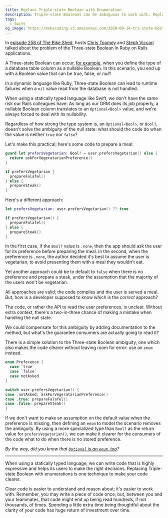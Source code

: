 ```yaml
---
title: Replace Triple-state Boolean with Enumeration
description: Triple-state Booleans can be ambiguous to work with. Replace them with an enum to make the code clearer.
tags:
  - Swift
og_image: https://mokacoding.s3.amazonaws.com/2020-09-14-tri-state-bool-swift.jpg
---
```


In [episode 258 of The Bike Shed](https://www.bikeshed.fm/258), hosts [Chris Toomey](https://twitter.com/christoomey) and [Steph Viccari](https://twitter.com/SViccari) talked about the problem of the Three-state Boolean in Ruby on Rails applications.

A Three-state Boolean can occur, [for example](https://thoughtbot.com/blog/avoid-the-threestate-boolean-problem), when you define the type of a database table column as a nullable Boolean.
In this scenario, you end up with a Boolean value that can be true, false, _or null_!

In a dynamic language like Ruby, Three-state Boolean can lead to runtime failures when a `nil` value read from the database is not handled.

When using a statically typed language like Swift, we don't have the same risk our Rails colleagues have.
As long as our ORM does its job properly, a nullable Boolean column translates to an `Optional<Bool>` value, and we're always forced to deal with its nullability.

Regardless of how strong the type system is, an `Optional<Bool>`, or `Bool?`, doesn't solve the ambiguity of the null state: what should the code do when the value is neither `true` nor `false`?

Let's make this practical; here's some code to prepare a meal:

```swift
guard let prefersVegetarian: Bool? = user.prefersVegetarian() else {
  return askForVegeratarianPreference()
}

if prefersVegetarian {
  prepareFalafel()
} else {
  prepareSteak()
}
```

Here's a different approach:

```swift
let prefersVegetarian: user.prefersVegetarian() ?? true

if prefersVegetarian() {
  prepareFalafel()
} else {
  prepareSteak()
}
```

In the first case, if the `Bool?` value is `.none`, then the app should ask the user for its preference before preparing the meal.
In the second, when the preference is `.none`, the author decided it's best to assume the user is vegetarian, to avoid presenting them with a meal they wouldn't eat.

Yet another approach could be to default to `false` when there is no preference and prepare a steak, under the assumption that the majority of the users won't be vegetarian.

All approaches are valid;
the code compiles and the user is served a meal.
But, how is a developer supposed to know which is the _correct_ approach?

The code, or rather the API to read the user preferences, is unclear.
Without extra context, there's a two-in-three chance of making a mistake when handling the null state.

We could compensate for this ambiguity by adding documentation to the method, but what's the guarantee consumers are actually going to read it?

There is a simple solution to the Three-state Boolean ambiguity, one which also makes the code clearer without leaving room for error: use an `enum` instead.

```swift
enum Preference {
  case `true`
  case `false`
  case notAsked
}
```

```swift
switch user.prefersVegetarian() {
case .notAsked: askForVegeratarianPreference()
case .true: prepareFalafel()
case .false: prepareSteak()
}
```

If we don't want to make an assumption on the default value when the preference is missing, then defining an `enum` to model the scenario removes the ambiguity.
By using a more specialized type than `Bool?` as the return value for `prefersVegetarian()`, we can make it clearer for the consumers of the code what to do when there is no stored preference.

_By the way, did you know that [`Optional` is an `enum`, too](https://www.mokacoding.com/blog/what-is-an-optional-value-in-swift/)?_

---

When using a statically typed language, we can write code that is highly expressive and helps its users to make the right decisions.
Replacing Triple-state Boolean with enumerations is one technique to make your code clearer.

Clear code is easier to understand and reason about; it's easier to work with.
Remember, you may write a piece of code once, but, between you and your teammates, that code might end up being read hundreds, if not thousands, of times.
Spending a little extra time being thoughtful about the clarity of your code has huge return of investment over time.

